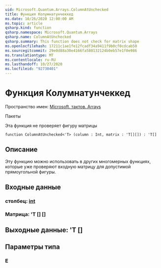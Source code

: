 ```yaml
---
uid: Microsoft.Quantum.Arrays.ColumnAtUnchecked
title: Функция Колумнатунчеккед
ms.date: 10/26/2020 12:00:00 AM
ms.topic: article
qsharp.kind: function
qsharp.namespace: Microsoft.Quantum.Arrays
qsharp.name: ColumnAtUnchecked
qsharp.summary: This function does not check for matrix shape
ms.openlocfilehash: 17211c1ae1fe12fcadf34a9411f9b0cf0cdcab50
ms.sourcegitcommit: 29e0d88a30e4166fa580132124b0eb57e1f0e986
ms.translationtype: MT
ms.contentlocale: ru-RU
ms.lasthandoff: 10/27/2020
ms.locfileid: "92730401"
---
```

# <a name="columnatunchecked-function"></a>Функция Колумнатунчеккед

Пространство имен: [Microsoft. тактов. Arrays](xref:Microsoft.Quantum.Arrays)

Пакеты [](https://nuget.org/packages/)


Эта функция не проверяет фигуру матрицы

```qsharp
function ColumnAtUnchecked<'T> (column : Int, matrix : 'T[][]) : 'T[]
```


## <a name="description"></a>Описание

Эту функцию можно использовать в других многомерных функциях, которые уже проверяют входную матрицу для допустимой прямоугольной фигуры.

## <a name="input"></a>Входные данные

### <a name="column--int"></a>столбец: [int](xref:microsoft.quantum.lang-ref.int)




### <a name="matrix--t"></a>Матрица: 'T [] []





## <a name="output--t"></a>Выходные данные: 'T []



## <a name="type-parameters"></a>Параметры типа

### <a name="t"></a>Е

